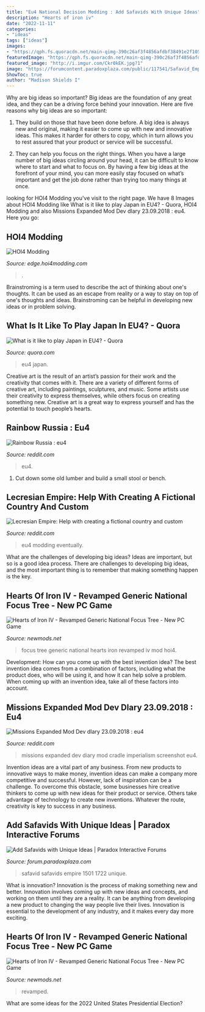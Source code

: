 ```yaml
---
title: "Eu4 National Decision Modding : Add Safavids With Unique Ideas"
description: "Hearts of iron iv"
date: "2022-11-11"
categories:
- "ideas"
tags: ["ideas"]
images:
- "https://qph.fs.quoracdn.net/main-qimg-390c26af3f4856afdbf38491e2f105d4"
featuredImage: "https://qph.fs.quoracdn.net/main-qimg-390c26af3f4856afdbf38491e2f105d4"
featured_image: "http://i.imgur.com/Ckr0kEK.jpg?1"
image: "https://forumcontent.paradoxplaza.com/public/117541/Safavid_Empire_1501_1722_AD-pt.svg.png"
ShowToc: true
author: "Madison Shields I"
---
```



Why are big ideas so important?
Big ideas are the foundation of any great idea, and they can be a driving force behind your innovation. Here are five reasons why big ideas are so important:
1. They build on those that have been done before. A big idea is always new and original, making it easier to come up with new and innovative ideas. This makes it harder for others to copy, which in turn allows you to rest assured that your product or service will be successful.

2. They can help you focus on the right things. When you have a large number of big ideas circling around your head, it can be difficult to know where to start and what to focus on. By having a few big ideas at the forefront of your mind, you can more easily stay focused on what’s important and get the job done rather than trying too many things at once.

	

		
looking for HOI4 Modding you've visit to the right page. We have 8 Images about HOI4 Modding like What is it like to play Japan in EU4? - Quora, HOI4 Modding and also Missions Expanded Mod Dev dIary 23.09.2018 : eu4. Here you go:
		
    
## HOI4 Modding

<img loading=lazy src="https://edge.hoi4modding.com/media/find/15873/preview" onerror="this.onerror=null;this.src='https://tse4.mm.bing.net/th?id=OIP.__WMI4-cUzxSI4XwedWPPAAAAA&amp;pid=15.1';" alt="HOI4 Modding">

_Source: edge.hoi4modding.com_

>. 

	

Brainstroming is a term used to describe the act of thinking about one's thoughts. It can be used as an escape from reality or a way to stay on top of one's thoughts and ideas. Brainstroming can be helpful in developing new ideas or in problem solving.

    
## What Is It Like To Play Japan In EU4? - Quora

<img loading=lazy src="https://qph.fs.quoracdn.net/main-qimg-390c26af3f4856afdbf38491e2f105d4" onerror="this.onerror=null;this.src='https://tse4.mm.bing.net/th?id=OIP.OQwmrz9IVq_b84SR4vEF1AHaEo&amp;pid=15.1';" alt="What is it like to play Japan in EU4? - Quora">

_Source: quora.com_

>eu4 japan. 

	

Creative art is the result of an artist’s passion for their work and the creativity that comes with it. There are a variety of different forms of creative art, including paintings, sculptures, and music. Some artists use their creativity to express themselves, while others focus on creating something new. Creative art is a great way to express yourself and has the potential to touch people’s hearts.

    
## Rainbow Russia : Eu4

<img loading=lazy src="http://i.imgur.com/5qMWBKj.jpg" onerror="this.onerror=null;this.src='https://tse4.mm.bing.net/th?id=OIP.ZfXcisc7Q-HbguqiCjgpTwHaEK&amp;pid=15.1';" alt="Rainbow Russia : eu4">

_Source: reddit.com_

>eu4. 

	

1. Cut down some old lumber and build a small stool or bench.

    
## Lecresian Empire: Help With Creating A Fictional Country And Custom

<img loading=lazy src="http://i.imgur.com/Ckr0kEK.jpg?1" onerror="this.onerror=null;this.src='https://tse3.mm.bing.net/th?id=OIP.kbtfMTxEDaUwavh2GwCyHQHaEK&amp;pid=15.1';" alt="Lecresian Empire: Help with creating a fictional country and custom">

_Source: reddit.com_

>eu4 modding eventually. 

	

What are the challenges of developing big ideas?
Ideas are important, but so is a good idea process. There are challenges to developing big ideas, and the most important thing is to remember that making something happen is the key.

    
## Hearts Of Iron IV - Revamped Generic National Focus Tree - New PC Game

<img loading=lazy src="https://newmods.net/wp-content/uploads/2019/04/revamped-generic-national-focus-tree3.jpg" onerror="this.onerror=null;this.src='https://tse3.mm.bing.net/th?id=OIP.6m15P9Vum7rc7uDvcWqODQHaEK&amp;pid=15.1';" alt="Hearts of Iron IV - Revamped Generic National Focus Tree - New PC Game">

_Source: newmods.net_

>focus tree generic national hearts iron revamped iv mod hoi4. 

	

Development: How can you come up with the best invention idea?
The best invention idea comes from a combination of factors, including what the product does, who will be using it, and how it can help solve a problem. When coming up with an invention idea, take all of these factors into account.

    
## Missions Expanded Mod Dev DIary 23.09.2018 : Eu4

<img loading=lazy src="https://i.imgur.com/Xsw78CX.jpg" onerror="this.onerror=null;this.src='https://tse2.mm.bing.net/th?id=OIP.ikWq6Qjjc_Ybi3gxAnZziwHad3&amp;pid=15.1';" alt="Missions Expanded Mod Dev dIary 23.09.2018 : eu4">

_Source: reddit.com_

>missions expanded dev diary mod cradle imperialism screenshot eu4. 

	

Invention ideas are a vital part of any business. From new products to innovative ways to make money, invention ideas can make a company more competitive and successful. However, lack of inspiration can be a challenge. To overcome this obstacle, some businesses hire creative thinkers to come up with new ideas for their product or service. Others take advantage of technology to create new inventions. Whatever the route, creativity is key to success in any business.

    
## Add Safavids With Unique Ideas | Paradox Interactive Forums

<img loading=lazy src="https://forumcontent.paradoxplaza.com/public/117541/Safavid_Empire_1501_1722_AD-pt.svg.png" onerror="this.onerror=null;this.src='https://tse2.mm.bing.net/th?id=OIP.vDFzoPLi05aBlfSJm4VB6AHaEd&amp;pid=15.1';" alt="Add Safavids with Unique Ideas | Paradox Interactive Forums">

_Source: forum.paradoxplaza.com_

>safavid safavids empire 1501 1722 unique. 

	

What is innovation?
Innovation is the process of making something new and better. Innovation involves coming up with new ideas and concepts, and working on them until they are a reality. It can be anything from developing a new product to changing the way people live their lives. Innovation is essential to the development of any industry, and it makes every day more exciting.

    
## Hearts Of Iron IV - Revamped Generic National Focus Tree - New PC Game

<img loading=lazy src="https://newmods.net/wp-content/uploads/2019/04/revamped-generic-national-focus-tree-thumb.jpg" onerror="this.onerror=null;this.src='https://tse4.mm.bing.net/th?id=OIP.ZUEzax-aEvtPsPEVUn4FDwHaDn&amp;pid=15.1';" alt="Hearts of Iron IV - Revamped Generic National Focus Tree - New PC Game">

_Source: newmods.net_

>revamped. 

	

What are some ideas for the 2022 United States Presidential Election?

